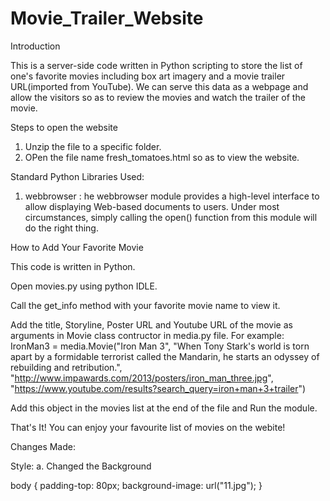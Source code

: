 # Movie_Trailer_Website
Introduction

This is a server-side code written in Python scripting to store the list of one's favorite movies including box art imagery and a movie trailer URL(imported from YouTube).
We can serve this data as a webpage and allow the visitors so as to review the movies and watch the trailer of the movie.

Steps to open the website

1) Unzip the file to a specific folder.
2) OPen the file name fresh_tomatoes.html so as to view the website.

Standard Python Libraries Used:

1) webbrowser :  he webbrowser module provides a high-level interface to allow displaying Web-based documents to users. Under most circumstances, simply calling the open() function from this module will do the right thing.

How to Add Your Favorite Movie

This code is written in Python.

Open movies.py using python IDLE.

Call the get_info method with your favorite movie name to view it.
 
Add the title, Storyline, Poster URL and Youtube URL of the movie as arguments in Movie class contructor in media.py file.
For example: IronMan3 = media.Movie("Iron Man 3",
                        "When Tony Stark's world is torn apart by a formidable terrorist called the Mandarin, he starts an odyssey of rebuilding and retribution.",
                        "http://www.impawards.com/2013/posters/iron_man_three.jpg",
                        "https://www.youtube.com/results?search_query=iron+man+3+trailer")

Add this object in the movies list at the end of the file and Run the module.

That's It! You can enjoy your favourite list of movies on the webite!

Changes Made:

Style:
a. Changed the Background

body {
          padding-top: 80px;
          background-image: url("11.jpg");
      }
